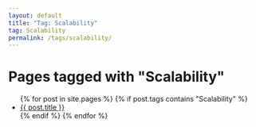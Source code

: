 ```yaml
---
layout: default
title: "Tag: Scalability"
tag: Scalability
permalink: /tags/scalability/
---
```

<h1>Pages tagged with "Scalability"</h1>
<ul>
{% for post in site.pages %}
  {% if post.tags contains "Scalability" %}
  <li><a href="{{ post.url }}">{{ post.title }}</a></li>
  {% endif %}
{% endfor %}
</ul>
